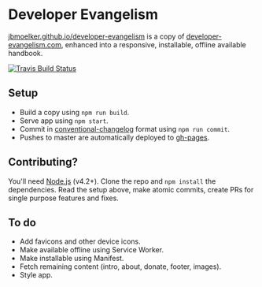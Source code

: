 # Developer Evangelism

[jbmoelker.github.io/developer-evangelism](https://jbmoelker.github.io/developer-evangelism/) is a copy of [developer-evangelism.com](http://developer-evangelism.com),
enhanced into a responsive, installable, offline available handbook.

[![Travis Build Status](https://travis-ci.org/jbmoelker/developer-evangelism.svg)](https://travis-ci.org/jbmoelker/developer-evangelism/builds)

## Setup

* Build a copy using `npm run build`.
* Serve app using `npm start`.
* Commit in [conventional-changelog](https://github.com/ajoslin/conventional-changelog/blob/master/conventions/angular.md) format using `npm run commit`.
* Pushes to master are automatically deployed to [gh-pages](https://jbmoelker.github.io/developer-evangelism/).

## Contributing?

You'll need [Node.js](https://nodejs.org/en/) (v4.2+). Clone the repo and `npm install` the dependencies.
Read the setup above, make atomic commits, create PRs for single purpose features and fixes.

## To do

* Add favicons and other device icons.
* Make available offline using Service Worker.
* Make installable using Manifest.
* Fetch remaining content (intro, about, donate, footer, images).
* Style app.
